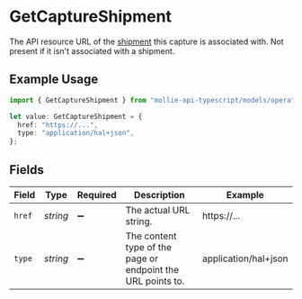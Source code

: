 # GetCaptureShipment

The API resource URL of the [shipment](get-shipment) this capture is associated with. Not present if
it isn't associated with a shipment.

## Example Usage

```typescript
import { GetCaptureShipment } from "mollie-api-typescript/models/operations";

let value: GetCaptureShipment = {
  href: "https://...",
  type: "application/hal+json",
};
```

## Fields

| Field                                                       | Type                                                        | Required                                                    | Description                                                 | Example                                                     |
| ----------------------------------------------------------- | ----------------------------------------------------------- | ----------------------------------------------------------- | ----------------------------------------------------------- | ----------------------------------------------------------- |
| `href`                                                      | *string*                                                    | :heavy_minus_sign:                                          | The actual URL string.                                      | https://...                                                 |
| `type`                                                      | *string*                                                    | :heavy_minus_sign:                                          | The content type of the page or endpoint the URL points to. | application/hal+json                                        |